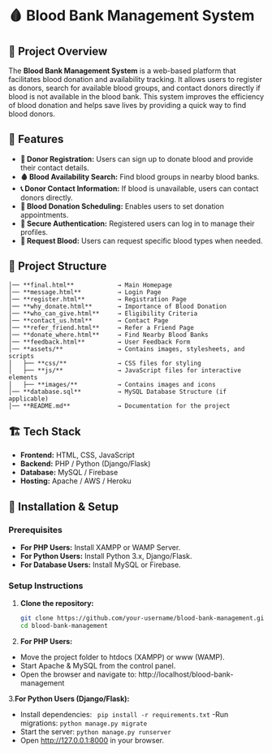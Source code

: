 # 🩸 Blood Bank Management System

## 📌 Project Overview
The **Blood Bank Management System** is a web-based platform that facilitates blood donation and availability tracking. It allows users to register as donors, search for available blood groups, and contact donors directly if blood is not available in the blood bank. This system improves the efficiency of blood donation and helps save lives by providing a quick way to find blood donors.

## 🚀 Features
- **🔗 Donor Registration:** Users can sign up to donate blood and provide their contact details.
- **🩸 Blood Availability Search:** Find blood groups in nearby blood banks.
- **📞 Donor Contact Information:** If blood is unavailable, users can contact donors directly.
- **📅 Blood Donation Scheduling:** Enables users to set donation appointments.
- **🔐 Secure Authentication:** Registered users can log in to manage their profiles.
- **📨 Request Blood:** Users can request specific blood types when needed.

## 📁 Project Structure
```BloodBankManagement/
│── **final.html**            → Main Homepage
│── **message.html**          → Login Page
│── **register.html**         → Registration Page
│── **why_donate.html**       → Importance of Blood Donation
│── **who_can_give.html**     → Eligibility Criteria
│── **contact_us.html**       → Contact Page
│── **refer_friend.html**     → Refer a Friend Page
│── **donate_where.html**     → Find Nearby Blood Banks
│── **feedback.html**         → User Feedback Form
│── **assets/**               → Contains images, stylesheets, and scripts
│   ├── **css/**              → CSS files for styling
│   ├── **js/**               → JavaScript files for interactive elements
│   ├── **images/**           → Contains images and icons
│── **database.sql**          → MySQL Database Structure (if applicable)
│── **README.md**             → Documentation for the project
```

## 🏗️ Tech Stack
- **Frontend:** HTML, CSS, JavaScript
- **Backend:** PHP / Python (Django/Flask)
- **Database:** MySQL / Firebase
- **Hosting:** Apache / AWS / Heroku

## 🔧 Installation & Setup

### Prerequisites
- **For PHP Users:** Install XAMPP or WAMP Server.
- **For Python Users:** Install Python 3.x, Django/Flask.
- **For Database Users:** Install MySQL or Firebase.

### Setup Instructions
1. **Clone the repository:**
   ```bash
   git clone https://github.com/your-username/blood-bank-management.git
   cd blood-bank-management

2. **For PHP Users:**

- Move the project folder to htdocs (XAMPP) or www (WAMP).
- Start Apache & MySQL from the control panel.
- Open the browser and navigate to:
http://localhost/blood-bank-management

 3.**For Python Users (Django/Flask):**

- Install dependencies:
  ``` pip install -r requirements.txt```
-Run migrations:
 ```python manage.py migrate```
- Start the server:
 ```python manage.py runserver```
- Open http://127.0.0.1:8000 in your browser.
